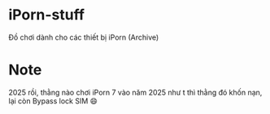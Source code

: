 # iPorn-stuff
Đồ chơi dành cho các thiết bị iPorn (Archive)

# Note
2025 rồi, thằng nào chơi iPorn 7 vào năm 2025 như t thì thằng đó khốn nạn, lại còn Bypass lock SIM 😄

